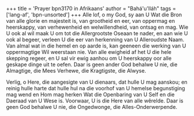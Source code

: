 +++
title = 'Prayer bpn3170 in Afrikaans'
author = "Bahá'u'lláh"
tags = ['lang-af', 'bpn-unsorted']
+++
Alle lof, o my God, sy aan U Wat die Bron van alle glorie en majesteit is, van grootheid en eer, van oppermag en heerskappy, van verhewenheid en welwillendheid, van ontsag en mag. Wie U ook al wil maak U om tot die Allergrootste Oseaan te nader, en aan wie U ook al begeer, verleen U die eer van herkenning van U Alleroudste Naam. Van almal wat in die hemel en op aarde is, kan geeneen die werking van U oppermagtige Wil weerstaan nie. Van alle ewigheid af het U die hele skepping regeer, en U sal vir ewig aanhou om U heerskappy oor alle geskape dinge uit te oefen. Daar is geen ander God behalwe U nie, die Almagtige, die Mees Verhewe, die Kragtigste, die Alwyse.

Verlig, o Here, die aangesigte van U dienaars, dat hulle U mag aanskou; en reinig hulle harte dat hulle hul na die voorhof van U hemelse begunstiging mag wend en Hom mag herken Wat die Openbaring van U Self en die Daeraad van U Wese is. Voorwaar, U is die Here van alle wêrelde. Daar is geen God behalwe U nie, die Ongedwonge, die Alles-Onderwerpende.
